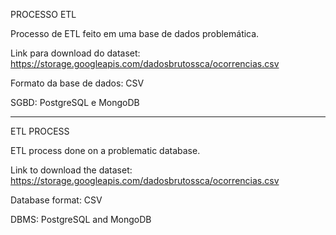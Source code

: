 PROCESSO ETL

Processo de ETL feito em uma base de dados problemática.

Link para download do dataset: https://storage.googleapis.com/dadosbrutossca/ocorrencias.csv

Formato da base de dados: CSV

SGBD: PostgreSQL e MongoDB

-------------------------------------------------------------------------------------------

ETL PROCESS

ETL process done on a problematic database.

Link to download the dataset: https://storage.googleapis.com/dadosbrutossca/ocorrencias.csv

Database format: CSV

DBMS: PostgreSQL and MongoDB